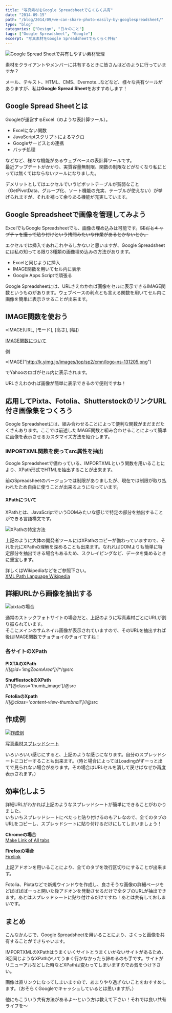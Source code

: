 ```yaml
---
title: "写真素材をGoogle Spreadsheetでらくらく共有"
date: "2014-09-15"
path: "/blog/2014/09/we-can-share-photo-easily-by-googlespreadsheet/"
type: "blog"
categories: ["Design", "日々のこと"]
tags: ["Google Spreadsheet", "Google"]
excerpt: "写真素材をGoogle Spreadsheetでらくらく共有"
---
```


![Google Spread Sheetで共有しやすい素材管理](google-spread-sheet.jpg)


素材をクライアントやメンバーに共有するときに皆さんはどのように行っていますか？

メール、テキスト、HTML、CMS、Evernote...などなど、様々な共有ツールがありますが、私は**Google Spread Sheet**をおすすめします！

## Google Spread Sheetとは
Googleが運営するExcel（のような表計算ツール）。

- Excelにない関数
- JavaScriptスクリプトによるマクロ
- Googleサービスとの連携
- バッチ処理

などなど、様々な機能があるウェブベースの表計算ツールです。  
最近アップデートがかかり、実質容量無制限、関数の制限などがなくなり私にとっては無くてはならないツールになりました。

デメリットとしてはエクセルでいうピボットテーブルが貧弱なこと（GetPivotData、グループ化、ソート機能の充実、テーブルが使えない）が挙げられますが、それを補って余りある機能が充実しています。

## Google Spreadsheetで画像を管理してみよう

ExcelでもGoogle Spreadsheetでも、画像の埋め込みは可能です。<s>SEだとキャプチャを撮って貼り付けという拷問みたいな作業があるとかないとか。</s>

エクセルでは挿入であれこれやるしかないと思いますが、Google Spreadsheetには私の知ってる限り3種類の画像埋め込みの方法があります。

- Excelと同じように挿入
- IMAGE関数を用いてセル内に表示
- Google Apps Scriptで頑張る

Google Spreadsheetには、URLさえわかれば画像をセルに表示できるIMAGE関数というものがあります。ウェブベースの利点とも言える関数を用いてセル内に画像を簡単に表示させることが出来ます。

## IMAGE関数を使おう


=IMAGE(URL, [モード], [高さ], [幅])


<a href="https://support.google.com/docs/answer/3093333">IMAGE関数について</a>

例

=IMAGE("http://k.yimg.jp/images/top/sp2/cmn/logo-ns-131205.png")

 
 でYahooのロゴがセル内に表示されます。
 
 URLさえわかれば画像が簡単に表示できるので便利ですね！
 
## 応用してPixta、Fotolia、ShutterstockのリンクURL付き画像集をつくろう

Google Spreadsheetには、組み合わせることによって便利な関数がまだまだたくさんあります。ここでは前述したIMAGE関数と組み合わせることによって簡単に画像を表示させるカスタマイズ方法を紹介します。

### IMPORTXML関数を使ってsrc属性を抽出

Google Spreadsheetで備わっている、IMPORTXMLという関数を用いることにより、XPath形式でHTMLを抽出することが出来ます。

前のSpreadsheetのバージョンでは制限がありましたが、現在では制限が取り払われたため自由に使うことが出来るようになっています。

#### XPathについて

XPathとは、JavaScriptでいうDOMみたいな感じで特定の部分を抽出することができる言語構文です。

![XPathの特定方法](aba052d21853361de9acb3c8ef628f6d.png)

上記のように大体の開発者ツールにはXPathのコピーが備わっていますので、それを元にXPathの理解を深めることも出来ます。なれればDOMよりも簡単に特定部分を抽出できる場合もあるため、スクレイピングなど、データを集めるときに重宝します。

詳しくはWikipediaなどをご参照下さい。  
<a href="http://ja.wikipedia.org/wiki/XML_Path_Language" target="_blank">XML Path Language Wikipedia</a>

## 詳細URLから画像を抽出する

![pixtaの場合](643be5c1b6eb0ff5cf8221f6831c4307.png)

通常のストックフォトサイトの場合だと、上記のように写真素材ごとにURLが割り振られています。  
そこにメインのサムネイル画像が表示されていますので、そのURLを抽出すれば後はIMAGE関数でチョチョイのチョイですね！

### 各サイトのXPath

**PIXTAのXPath**  
//*[@id='imgZoomArea']/*/*/@src

**ShufflestockのXPath**  
//*[@class='thumb_image']/@src

**FotoliaのXpath**  
//*[@class='content-view-thumbnail']/*/@src

## 作成例

[![作成例](0889b3e7a8ace9a9f318a08c4f1029d9.jpg)](https://docs.google.com/spreadsheets/d/1D30B6oBsm6rPtkkRjJ5KvyHOTM3cu75Vp2EIoPZLStw/edit?usp=sharing)

<a href="https://docs.google.com/spreadsheets/d/1D30B6oBsm6rPtkkRjJ5KvyHOTM3cu75Vp2EIoPZLStw/edit?usp=sharing" target="_blank">写真素材スプレッドシート</a>

いろいろいい感じにすると、上記のような感じになります。自分のスプレッドシートにコピーすることも出来ます。（時と場合によってはLoadingがずーっと出てで見られない場合があります。その場合はURLセルを消して戻せばなぜか再度表示されます。）

## 効率化しよう

詳細URLがわかれば上記のようなスプレッドシートが簡単にできることがわかりました。   
いちいちスプレッドシートにぺたっと貼り付けるのもアレなので、全てのタブのURLをコピーし、スプレッドシートに貼り付けるだけにしてしまいましょう！

**Chromeの場合**  
<a href="https://chrome.google.com/webstore/detail/make-link-of-all-tabs/mlmmahhmlolgeigpchjnolpdjhcihmod?hl=ja" target="_blank">Make Link of All tabs</a>

**Firefoxの場合**  
<a href="https://addons.mozilla.org/ja/firefox/addon/firelink/" target="_blank">Firelink</a>

上記アドオンを用いることにより、全てのタブを改行区切りにすることが出来ます。

Fotolia、Pixtaなどで新規ウインドウを作成し、良さそうな画像の詳細ページをどばばばばーっと開いた後アドオンを発動させるだけで全タブのURLが抽出できます。あとはスプレッドシートに貼り付けるだけですね！あとは共有しておしまいです。

## まとめ

こんなかんじで、Google Spreadsheetを用いることにより、さくっと画像を共有することができちゃいます。

IMPORTXMLのXPathはうまくいくサイトとうまくいかないサイトがあるため、3回同じようなXPathかいてうまく行かなかったら諦めるのも手です。サイトがリニューアルなどした時などXPathは変わってしまいますのでお気をつけ下さい。

画像は直リンクになってしまいますので、あまりやり過ぎないことをおすすめします。（おそらくGoogleでキャッシュしているとは思いますが。）

他にもこういう共有方法があるよ〜という方は教えて下さい！それでは良い共有ライフを〜

